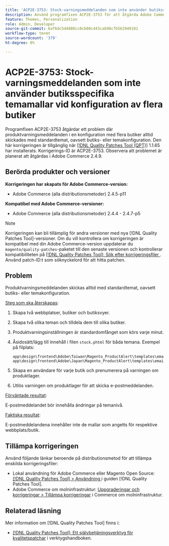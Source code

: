 ```yaml
---
title: 'ACP2E-3753: Stock-varningsmeddelanden som inte använder butiksspecifika temamallar vid konfiguration av flera butiker'
description: Använd programfixen ACP2E-3753 för att åtgärda Adobe Commerce-problemet där produktvarningsmeddelanden i en konfiguration för flera butiker alltid skickas med standardtemat, oavsett butiks- eller temakonfiguration.
feature: Themes, Personalization
role: Admin, Developer
source-git-commit: 6af6dc5d4880cc0cb80c443cab98cfb562949101
workflow-type: tm+mt
source-wordcount: '379'
ht-degree: 0%

---
```



# ACP2E-3753: Stock-varningsmeddelanden som inte använder butiksspecifika temamallar vid konfiguration av flera butiker

Programfixen ACP2E-3753 åtgärdar ett problem där produktvarningsmeddelanden i en konfiguration med flera butiker alltid skickades med standardtemat, oavsett butiks- eller temakonfiguration. Den här korrigeringen är tillgänglig när [[!DNL Quality Patches Tool (QPT)]](/help/tools/quality-patches-tool/quality-patches-tool-to-self-serve-quality-patches.md) 1.1.65 har installerats. Korrigerings-ID är ACP2E-3753. Observera att problemet är planerat att åtgärdas i Adobe Commerce 2.4.9.

## Berörda produkter och versioner

**Korrigeringen har skapats för Adobe Commerce-version:**

* Adobe Commerce (alla distributionsmetoder) 2.4.5-p11

**Kompatibel med Adobe Commerce-versioner:**

* Adobe Commerce (alla distributionsmetoder) 2.4.4 - 2.4.7-p5

>[!NOTE]
>
>Korrigeringen kan bli tillämplig för andra versioner med nya [!DNL Quality Patches Tool]-versioner. Om du vill kontrollera om korrigeringen är kompatibel med din Adobe Commerce-version uppdaterar du `magento/quality-patches`-paketet till den senaste versionen och kontrollerar kompatibiliteten på [[!DNL Quality Patches Tool]: Sök efter korrigeringsfiler ](https://experienceleague.adobe.com/tools/commerce-quality-patches/index.html). Använd patch-ID:t som söknyckelord för att hitta patchen.

## Problem

Produktvarningsmeddelanden skickas alltid med standardtemat, oavsett butiks- eller temakonfiguration.

<u>Steg som ska återskapas</u>:

1. Skapa två webbplatser, butiker och butiksvyer.
1. Skapa två olika teman och tilldela dem till olika butiker.
1. Produktvarningsinställningen är standardomfånget som körs varje minut.
1. Åsidosätt/lägg till innehåll i filen `stock.phtml` för båda temana. Exempel på filplats:

   ```
   app\design\frontend\Adobe\Taiwan\Magento_ProductAlert\templates\email\stock.phtml
   app\design\frontend\Adobe\Japan\Magento_ProductAlert\templates\email\stock.phtml
   ```

1. Skapa en användare för varje butik och prenumerera på varningen om produktlager.
1. Utlös varningen om produktlager för att skicka e-postmeddelanden.

<u>Förväntade resultat</u>:

E-postmeddelandet bör innehålla ändringar på temanivå.

<u>Faktiska resultat</u>:

E-postmeddelandena innehåller inte de mallar som angetts för respektive webbplats/butik.

## Tillämpa korrigeringen

Använd följande länkar beroende på distributionsmetod för att tillämpa enskilda korrigeringsfiler:

* Lokal användning för Adobe Commerce eller Magento Open Source: [[!DNL Quality Patches Tool] > Användning ](/help/tools/quality-patches-tool/usage.md) i guiden [!DNL Quality Patches Tool].
* Adobe Commerce om molninfrastruktur: [Uppgraderingar och korrigeringar > Tillämpa korrigeringar](https://experienceleague.adobe.com/docs/commerce-cloud-service/user-guide/develop/upgrade/apply-patches.html) i Commerce om molninfrastruktur.

## Relaterad läsning

Mer information om [!DNL Quality Patches Tool] finns i:

* [[!DNL Quality Patches Tool]: Ett självbetjäningsverktyg för kvalitetspatchar](/help/tools/quality-patches-tool/quality-patches-tool-to-self-serve-quality-patches.md) i verktygshandboken.
